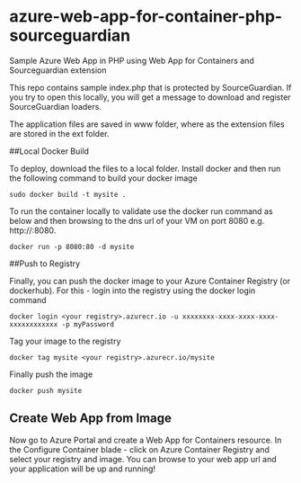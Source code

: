 # azure-web-app-for-container-php-sourceguardian
Sample Azure Web App in PHP using Web App for Containers and Sourceguardian extension

This repo contains sample index.php that is protected by SourceGuardian. If you try to open this locally, you will get a message to download and register SourceGuardian loaders. 

The application files are saved in www folder, where as the extension files are stored in the ext folder. 

##Local Docker Build

To deploy, download the files to a local folder. Install docker and then run the following command to build your docker image

``` sudo docker build -t mysite . ```

To run the container locally to validate use the docker run command as below and then browsing to the dns url of your VM on port 8080 e.g. http://<yourpublicIP>:8080.

``` docker run -p 8080:80 -d mysite ```

##Push to Registry

Finally, you can push the docker image to your Azure Container Registry (or dockerhub). For this - login into the registry using the docker login command 

``` docker login <your registry>.azurecr.io -u xxxxxxxx-xxxx-xxxx-xxxx-xxxxxxxxxxxx -p myPassword ```

Tag your image to the registry

``` docker tag mysite <your registry>.azurecr.io/mysite ```

Finally push the image

``` docker push mysite ```

## Create Web App from Image

Now go to Azure Portal and create a Web App for Containers resource. In the Configure Container blade - click on Azure Container Registry and select your registry and image. You can browse to your web app url and your application will be up and running!
